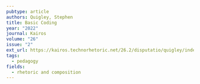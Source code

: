 ```yaml
---
pubtype: article
authors: Quigley, Stephen
title: Basic Coding
year: "2022"
journal: Kairos
volume: "26"
issue: "2"
ext_url: https://kairos.technorhetoric.net/26.2/disputatio/quigley/index.html
tags:
  - pedagogy
fields:
  - rhetoric and composition
---
```

